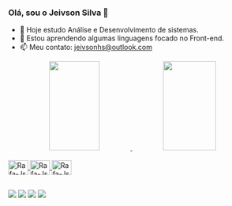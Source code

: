 ### Olá, sou o Jeivson Silva 👋

- 🔭 Hoje estudo Análise e Desenvolvimento de sistemas.
- 🌱 Estou aprendendo algumas linguagens focado no Front-end.
- 📫 Meu contato: jeivsonhs@outlook.com

<div align="center">
  <a href="https://github.com/jeivsonsilva">
  <img width="45%" height="180em" src="https://github-readme-stats.vercel.app/api?username=jeivsonsilva&show_icons=true&theme=tokyonight&include_all_commits=true&count_private=true"/>
  <img width="46%" height="180em" src="https://github-readme-stats.vercel.app/api/top-langs/?username=jeivsonsilva&layout=compact&langs_count=7&theme=tokyonight"/>
 </div>
 
 <div style="display: inline_block"><br>
 <img align="center" alt="Rafa-Js" height="30" width="40" src="https://cdn.jsdelivr.net/gh/devicons/devicon/icons/html5/html5-original.svg" />
 <img align="center" alt="Rafa-Js" height="30" width="40" src="https://cdn.jsdelivr.net/gh/devicons/devicon/icons/javascript/javascript-original.svg" />
 <img align="center" alt="Rafa-Js" height="30" width="40" src="https://cdn.jsdelivr.net/gh/devicons/devicon/icons/css3/css3-original.svg" />
 </div>
 
##
  
  <div>
  <a href="https://instagram.com/jeivsonsilva" target="_blank"><img src="https://img.shields.io/badge/-Instagram-%23E4405F?style=for-the-badge&logo=instagram&logoColor=white" target="_blank"></a>
 	<a href="https://www.twitch.tv/jasttw" target="_blank"><img src="https://img.shields.io/badge/Twitch-9146FF?style=for-the-badge&logo=twitch&logoColor=white" target="_blank"></a>
  <a href = "mailto:jeivsonhs@outlook.com"><img src="https://img.shields.io/badge/Microsoft_Outlook-0078D4?style=for-the-badge&logo=microsoft-outlook&logoColor=white" target="_blank"></a>
  <a href="https://www.linkedin.com/in/jeivson-silva-151354235" target="_blank"><img src="https://img.shields.io/badge/-LinkedIn-%230077B5?style=for-the-badge&logo=linkedin&logoColor=white" target="_blank"></a> 
  </div>
